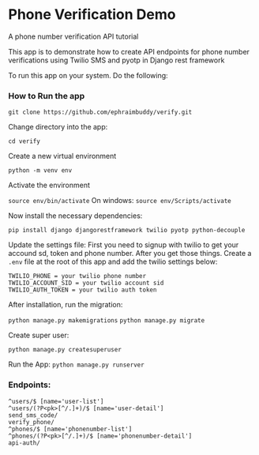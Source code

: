 Phone Verification Demo
========================

A phone number verification API tutorial

This app is to demonstrate how to create API endpoints for phone number verifications using Twilio SMS and pyotp in Django rest framework

To run this app on your system. Do the following:

### How to Run the app

```git clone https://github.com/ephraimbuddy/verify.git```

Change directory into the app:

```cd verify```

Create a new virtual environment

```python -m venv env```

Activate the environment

```source env/bin/activate``` On windows: ```source env/Scripts/activate```

Now install the necessary dependencies:

```pip install django djangorestframework twilio pyotp python-decouple```

Update the settings file:
First you need to signup with twilio to get your accound sd, token and phone number. After you get those things.
Create a `.env` file at the root of this app and add the twilio settings below:

    TWILIO_PHONE = your twilio phone number
    TWILIO_ACCOUNT_SID = your twilio account sid
    TWILIO_AUTH_TOKEN = your twilio auth token

After installation, run the migration:

```python manage.py makemigrations```
```python manage.py migrate```

Create super user:

```python manage.py createsuperuser```

Run the App:
```python manage.py runserver```

### Endpoints:

    ^users/$ [name='user-list']
    ^users/(?P<pk>[^/.]+)/$ [name='user-detail']
    send_sms_code/
    verify_phone/
    ^phones/$ [name='phonenumber-list']
    ^phones/(?P<pk>[^/.]+)/$ [name='phonenumber-detail']
    api-auth/
